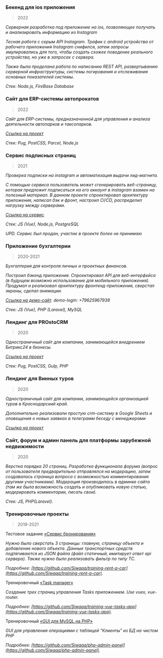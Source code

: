 ### Бекенд для ios приложения 
> 2022

_Серверная разработка под приложение на ios, позволяющее получать и анализировать информацию из Instagram_

_Тесная работа с серым API Instagram. Трафик с android устройства от рабочего приложения Instagram снифился, затем запросы эмулировались для того, чтобы создать схожее поведение реального устройства, но уже в запросах с сервера._

_Также была проделана работа по написанию REST API, развертыванию серверной инфраструктуры, системы логирования и отслеживания основных показателей системы._

_Стек: Node.js, FireBase Database_


### Сайт для ERP-системы автопрокатов
> 2022

_Сайт для ERP-системы, предназначенной для управления и анализа деятельности автопарков и таксопарков._

_[Ссылка на проект](https://crmavirent.ru/)_

_Стек: Pug, PostCSS, Parcel, Node.js_


### Сервис подписных страниц 

> 2021

_Проверка подписки на instagram и автоматизация выдачи лид-магнита._

_С помощью сервиса пользователь может сгенерировать веб-страницу, которая предложит подписаться на его аккаунт в instagram взамен на полезный материал._
_В данном проекте спроектировал архитектуру приложения, написал бэк и фронт, настроил CI/CD, распределил нагрузку между серверами._

_[Ссылка на сервис](https://client-turbine.ru/)._

_Стек: JS (Vue), Node.js, PostgreSQL_

_UPD. Сервис был продан, участие в проекте более не принимаю_


### Приложение бухгалтерии

> 2020-2021

_Бухгалтерия для контроля личных и проектных финансов._

_Построил бэкенд приложения. Спроектировал API для веб-интерфейса (в будущем возможно использование для мобильного приложения)._
_Продумал и реализовал архитектуру фронтенд-приложения, сверстал экраны, сделал анимации._

_[Ссылка на демо-сайт](https://bu.emocia.com/). demo-login: +79625967938_

_Стек: JS (Vue), PHP (Laravel), MySQL_


### Лендинг для PROstoCRM

>2020

_Одностраничный сайт для компании, занимающейся внедрением Битрикс24 в бизнесы._

_[Ссылка на проект](https://siwaaa.github.io/landing-prostocrm/)_

_Стек: Pug, PostCSS, Gulp, PHP_



### Лендинг для Винных туров

>2020

_Одностраничный сайт для компании, занимающейся организацией туров в Краснодарский край._

_Дополнительно реализовали простую crm-систему в Google Sheets и оповещения о новых заявках в телеграмм беседу с менеджерами_

_[Ссылка на проект](https://siwaaa.github.io/landing-viny-tur/)_


### Сайт, форум и админ панель для платформы зарубежной недвижимости

> 2020

_Верстка порядка 20 страниц. Разработка функционала форума (вопрос от пользователя предварительно отправлялся на модерацию, затем создавалась страница вопроса с возможностью комментирования другими участниками). Модерация производилась в админке сайта (там же была возможность создать и опубликовать новую статью, модерировать комментарии, писать свои)._

_Стек: JS, PHP(Laravel)._


### Тренировочные проекты

> 2019-2021

Тестовое задание [«Сервис бронирования»](https://github.com/Siwaaa/training-rent-a-car)

_Нужно было сверстать 3 страницы: главную, страницу объекта и добавление нового объекта. Данные транспортных средств подтягиваются из JSON файла (файл статичный, имитирует ответ api сервера). Также нужно было реализовать фильтр по типу ТС._

_Подробнее: [https://github.com/Siwaaa/training-rent-a-car](https://github.com/Siwaaa/training-rent-a-car)._

Тренировочный [«Task manager»](https://github.com/Siwaaa/training-vue-tasks-app)

_Создание трех страниц управления Tasks приложением. Use vuex, vue-router._

_Подробнее: [https://github.com/Siwaaa/training-vue-tasks-app](https://github.com/Siwaaa/training-vue-tasks-app)._

Тренировочный [«GUI для MySQL на PHP»](https://github.com/Siwaaa/php-admin-panel)

_GUI для управления операциями с таблицей "Клиенты" из БД на чистом PHP_

_Подробнее: [https://github.com/Siwaaa/php-admin-panel](https://github.com/Siwaaa/php-admin-panel)._
